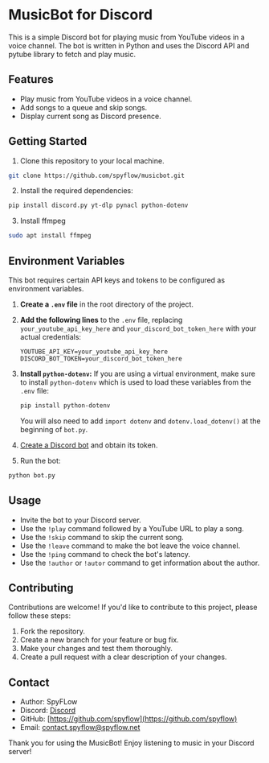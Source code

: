 # MusicBot for Discord

This is a simple Discord bot for playing music from YouTube videos in a voice channel. The bot is written in Python and uses the Discord API and pytube library to fetch and play music.

## Features

- Play music from YouTube videos in a voice channel.
- Add songs to a queue and skip songs.
- Display current song as Discord presence.

## Getting Started

1. Clone this repository to your local machine.

```bash
git clone https://github.com/spyflow/musicbot.git
```

2. Install the required dependencies:

```bash
pip install discord.py yt-dlp pynacl python-dotenv
```
3. Install ffmpeg
```bash
sudo apt install ffmpeg
```

## Environment Variables

This bot requires certain API keys and tokens to be configured as environment variables.

1.  **Create a `.env` file** in the root directory of the project.
2.  **Add the following lines** to the `.env` file, replacing `your_youtube_api_key_here` and `your_discord_bot_token_here` with your actual credentials:

    ```env
    YOUTUBE_API_KEY=your_youtube_api_key_here
    DISCORD_BOT_TOKEN=your_discord_bot_token_here
    ```

3.  **Install `python-dotenv`:**
    If you are using a virtual environment, make sure to install `python-dotenv` which is used to load these variables from the `.env` file:
    ```bash
    pip install python-dotenv
    ```
    You will also need to add `import dotenv` and `dotenv.load_dotenv()` at the beginning of `bot.py`.

4. [Create a Discord bot](https://discordpy.readthedocs.io/en/stable/discord.html) and obtain its token.

5. Run the bot:

```bash
python bot.py
```

## Usage

- Invite the bot to your Discord server.
- Use the `!play` command followed by a YouTube URL to play a song.
- Use the `!skip` command to skip the current song.
- Use the `!leave` command to make the bot leave the voice channel.
- Use the `!ping` command to check the bot's latency.
- Use the `!author` or `!autor` command to get information about the author.

## Contributing

Contributions are welcome! If you'd like to contribute to this project, please follow these steps:

1. Fork the repository.
2. Create a new branch for your feature or bug fix.
3. Make your changes and test them thoroughly.
4. Create a pull request with a clear description of your changes.

## Contact

- Author: SpyFLow
- Discord: [Discord](https://discord.com/users/533093302031876096)
- GitHub: [https://github.com/spyflow](https://github.com/spyflow)
- Email: [contact.spyflow@spyflow.net](mailto:contact.spyflow@spyflow.net)

Thank you for using the MusicBot! Enjoy listening to music in your Discord server!
